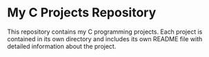 # My C Projects Repository

This repository contains my C programming projects. Each project is contained in its own directory and includes its own README file with detailed information about the project.

